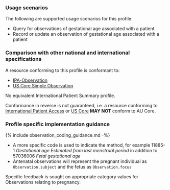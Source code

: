 ### Usage scenarios

The following are supported usage scenarios for this profile:

- Query for observations of gestational age associated with a patient
- Record or update an observation of gestational age associated with a patient


### Comparison with other national and international specifications

A resource conforming to this profile is conformant to:
- [IPA-Observation](https://build.fhir.org/ig/HL7/fhir-ipa/StructureDefinition-ipa-observation.html)
- [US Core Simple Observation](http://hl7.org/fhir/us/core/StructureDefinition/us-core-simple-observation)

No equivalent International Patient Summary profile.

Conformance in reverse is not guaranteed, i.e. a resource conforming to [International Patient Access](https://build.fhir.org/ig/HL7/fhir-ipa) or [US Core](http://hl7.org/fhir/us/core) **MAY NOT** conform to AU Core.


### Profile specific implementation guidance
{% include observation_coding_guidance.md -%}
- A more specific code is used to indicate the method, for example 11885-1 *Gestational age Estimated from last menstrual period* in addition to 57036006 *Fetal gestational age*
- Antenatal observations will represent the pregnant individual as `Observation.subject` and the fetus as `Observation.focus`

<p class="stu-note">Specific feedback is sought on appropriate category values for Observations relating to pregnancy.</p>

